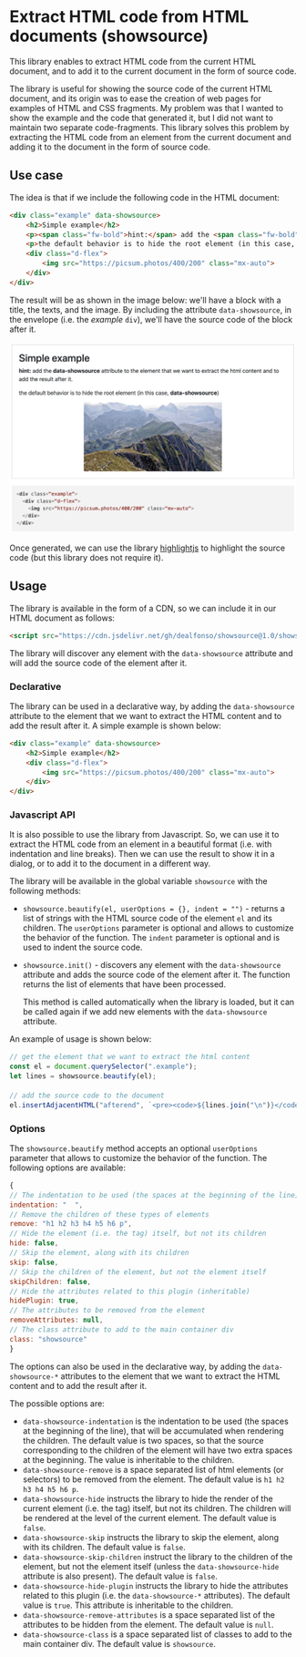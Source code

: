 # Extract HTML code from HTML documents (showsource)

This library enables to extract HTML code from the current HTML document, and to add it to the current document in the form of source code.

The library is useful for showing the source code of the current HTML document, and its origin was to ease the creation of web pages for examples of HTML and CSS fragments. My problem was that I wanted to show the example and the code that generated it, but I did not want to maintain two separate code-fragments. This library solves this problem by extracting the HTML code from an element from the current document and adding it to the document in the form of source code.

## Use case

The idea is that if we include the following code in the HTML document:

```html
<div class="example" data-showsource>
    <h2>Simple example</h2>
    <p><span class="fw-bold">hint:</span> add the <span class="fw-bold">data-showsource</span> attribute to the element that we want to extract the html content and to add the result after it.</p>
    <p>the default behavior is to hide the root element (in this case, <span class="fw-bold">data-showsource</span>)</p>
    <div class="d-flex">
        <img src="https://picsum.photos/400/200" class="mx-auto">
    </div>
</div>
```

The result will be as shown in the image below: we'll have a block with a title, the texts, and the image. By including the attribute `data-showsource`, in the envelope (i.e. the _example_ `div`), we'll have the source code of the block after it.

![Simple example](img/example.png)

Once generated, we can use the library [highlightjs](https://highlightjs.org/) to highlight the source code (but this library does not require it).

## Usage

The library is available in the form of a CDN, so we can include it in our HTML document as follows:

```html
<script src="https://cdn.jsdelivr.net/gh/dealfonso/showsource@1.0/showsource.min.js"></script>
```

The library will discover any element with the `data-showsource` attribute and will add the source code of the element after it.

### Declarative

The library can be used in a declarative way, by adding the `data-showsource` attribute to the element that we want to extract the HTML content and to add the result after it. A simple example is shown below:

```html
<div class="example" data-showsource>
    <h2>Simple example</h2>
    <div class="d-flex">
        <img src="https://picsum.photos/400/200" class="mx-auto">
    </div>
</div>
```

### Javascript API

It is also possible to use the library from Javascript. So, we can use it to extract the HTML code from an element in a beautiful format (i.e. with indentation and line breaks). Then we can use the result to show it in a dialog, or to add it to the document in a different way.

The library will be available in the global variable `showsource` with the following methods:
- `showsource.beautify(el, userOptions = {}, indent = "")` - returns a list of strings with the HTML source code of the element `el` and its children. The `userOptions` parameter is optional and allows to customize the behavior of the function. The `indent` parameter is optional and is used to indent the source code.

- `showsource.init()` - discovers any element with the `data-showsource` attribute and adds the source code of the element after it. The function returns the list of elements that have been processed.

    This method is called automatically when the library is loaded, but it can be called again if we add new elements with the `data-showsource` attribute.

An example of usage is shown below:

```javascript
// get the element that we want to extract the html content
const el = document.querySelector(".example");
let lines = showsource.beautify(el);

// add the source code to the document
el.insertAdjacentHTML("afterend", `<pre><code>${lines.join("\n")}</code></pre>`);
```

### Options

The `showsource.beautify` method accepts an optional `userOptions` parameter that allows to customize the behavior of the function. The following options are available:

```javascript
{
// The indentation to be used (the spaces at the beginning of the line) (inheritable)
indentation: "  ",
// Remove the children of these types of elements
remove: "h1 h2 h3 h4 h5 h6 p",
// Hide the element (i.e. the tag) itself, but not its children
hide: false,
// Skip the element, along with its children
skip: false,
// Skip the children of the element, but not the element itself
skipChildren: false,
// Hide the attributes related to this plugin (inheritable)
hidePlugin: true,
// The attributes to be removed from the element
removeAttributes: null,
// The class attribute to add to the main container div
class: "showsource"
}
```

The options can also be used in the declarative way, by adding the `data-showsource-*` attributes to the element that we want to extract the HTML content and to add the result after it.

The possible options are:
- `data-showsource-indentation` is the indentation to be used (the spaces at the beginning of the line), that will be accumulated when rendering the children. The default value is two spaces, so that the source corresponding to the children of the element will have two extra spaces at the beginning. The value is inheritable to the children.
- `data-showsource-remove` is a space separated list of html elements (or selectors) to be removed from the element. The default value is `h1 h2 h3 h4 h5 h6 p`.
- `data-showsource-hide` instructs the library to hide the render of the current element (i.e. the tag) itself, but not its children. The children will be rendered at the level of the current element. The default value is `false`.
- `data-showsource-skip` instructs the library to skip the element, along with its children. The default value is `false`.
- `data-showsource-skip-children` instruct the library to the children of the element, but not the element itself (unless the `data-showsource-hide` attribute is also present). The default value is `false`.
- `data-showsource-hide-plugin` instructs the library to hide the attributes related to this plugin (i.e. the `data-showsource-*` attributes). The default value is `true`. This attribute is inheritable to the children.
- `data-showsource-remove-attributes` is a space separated list of the attributes to be hidden from the element. The default value is `null`.
- `data-showsource-class` is a space separated list of classes to add to the main container div. The default value is `showsource`.
